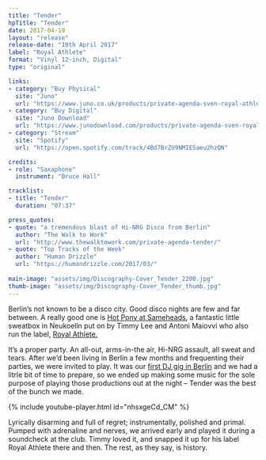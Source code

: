 ```yaml
---
title: "Tender"
hpTitle: "Tender"
date: 2017-04-19
layout: "release"
release-date: "19th April 2017"
label: "Royal Athlete"
format: "Vinyl 12-inch, Digital"
type: "original"

links:
- category: "Buy Physical"
  site: "Juno"
  url: "https://www.juno.co.uk/products/private-agenda-sven-royal-athlete-vol-5/636055-01/"
- category: "Buy Digital"
  site: "Juno Download"
  url: "https://www.junodownload.com/products/private-agenda-sven-royal-athlete-vol-5/3353274-02/"
- category: "Stream"
  site: "Spotify"
  url: "https://open.spotify.com/track/4Bd7BrZU9NMIESaeu2hzQN"

credits:
- role: "Saxaphone"
  instrument: "Bruce Hall"

tracklist:
- title: "Tender"
  duration: "07:37"

press_quotes:
- quote: "a tremendous blast of Hi-NRG Disco from Berlin"
  author: "The Walk to Work"
  url: "http://www.thewalktowork.com/private-agenda-tender/"
- quote: "Top Tracks of the Week"
  author: "Human Drizzle"
  url: "https://humandrizzle.com/2017/03/"
  
main-image: "assets/img/Discography-Cover_Tender_2200.jpg"
thumb-image: "assets/img/Discography-Cover_Tender_thumb.jpg"
---
```


Berlin’s not known to be a disco city. Good disco nights are few and far between. A really good one is [Hot Pony at Sameheads](https://soundcloud.com/hotpony), a fantastic little sweatbox in Neukoelln put on by Timmy Lee and Antoni Maiovvi who also run the label, [Royal Athlete.](https://royalathlete.bandcamp.com/) 

It’s a proper party. An all-out, arms-in-the air, Hi-NRG assault, all sweat and tears. After we’d been living in Berlin a few months and frequenting their parties, we were invited to play. It was our [first DJ gig in Berlin](https://soundcloud.com/hotpony/private-agenda-dj-set-hot-pony-january-2016) and we had a litrle bit of time to prepare, so we ended up making some music for the sole purpose of playing those productions out at the night – Tender was the best of the bunch we made.

{% include youtube-player.html id="nhsxgeCd_CM" %}

Lyrically disarming and full of regret; instrumentally, polished and primal. Pumped with adrenaline and nerves, we arrived early and played it during a soundcheck at the club. Timmy loved it, and snapped it up for his label Royal Athlete there and then. The rest, as they say, is history.
